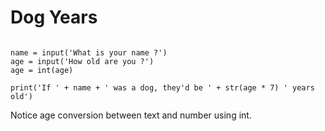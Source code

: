 ---
---

# Dog Years

~~~

name = input('What is your name ?')
age = input('How old are you ?')
age = int(age)

print('If ' + name + ' was a dog, they'd be ' + str(age * 7) ' years old')

~~~

Notice age conversion between text and number using int.
